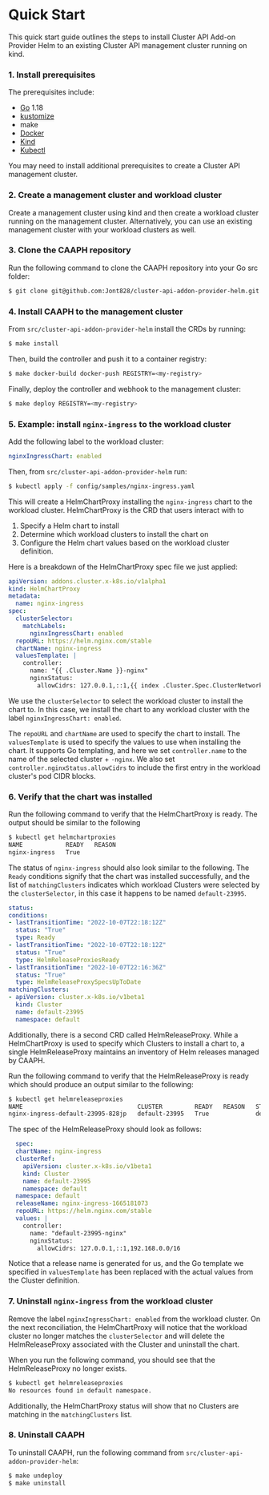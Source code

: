 # Quick Start

This quick start guide outlines the steps to install Cluster API Add-on Provider Helm to an existing Cluster API management cluster running on kind.

### 1. Install prerequisites

The prerequisites include:
- [Go](https://go.dev/dl/) 1.18
- [kustomize](https://kubectl.docs.kubernetes.io/installation/kustomize/)
- make
- [Docker](https://www.docker.com/)
- [Kind](https://kind.sigs.k8s.io/)
- [Kubectl](https://kubernetes.io/docs/tasks/tools/#kubectl)

You may need to install additional prerequisites to create a Cluster API management cluster.

### 2. Create a management cluster and workload cluster

Create a management cluster using kind and then create a workload cluster running on the management cluster. Alternatively, you can use an existing management cluster with your workload clusters as well.

### 3. Clone the CAAPH repository

Run the following command to clone the CAAPH repository into your Go src folder:

```bash
$ git clone git@github.com:Jont828/cluster-api-addon-provider-helm.git ${GOPATH}/src/cluster-api-addon-provider-helm
```

### 4. Install CAAPH to the management cluster

From `src/cluster-api-addon-provider-helm` install the CRDs by running:

```bash
$ make install
```

Then, build the controller and push it to a container registry:

```bash
$ make docker-build docker-push REGISTRY=<my-registry>
```

Finally, deploy the controller and webhook to the management cluster:

```bash
$ make deploy REGISTRY=<my-registry>
```

### 5. Example: install `nginx-ingress` to the workload cluster

Add the following label to the workload cluster:

```yaml
nginxIngressChart: enabled
```

Then, from `src/cluster-api-addon-provider-helm` run:

```bash
$ kubectl apply -f config/samples/nginx-ingress.yaml
```

This will create a HelmChartProxy installing the `nginx-ingress` chart to the workload cluster. HelmChartProxy is the CRD that users interact with to

1. Specify a Helm chart to install
2. Determine which workload clusters to install the chart on
3. Configure the Helm chart values based on the workload cluster definition.

Here is a breakdown of the HelmChartProxy spec file we just applied:

```yaml
apiVersion: addons.cluster.x-k8s.io/v1alpha1
kind: HelmChartProxy
metadata:
  name: nginx-ingress
spec:
  clusterSelector:
    matchLabels:
      nginxIngressChart: enabled
  repoURL: https://helm.nginx.com/stable
  chartName: nginx-ingress
  valuesTemplate: |
    controller:
      name: "{{ .Cluster.Name }}-nginx"
      nginxStatus:
        allowCidrs: 127.0.0.1,::1,{{ index .Cluster.Spec.ClusterNetwork.Pods.CIDRBlocks 0 }}
```

We use the `clusterSelector` to select the workload cluster to install the chart to. In this case, we install the chart to any workload cluster with the label `nginxIngressChart: enabled`.

The `repoURL` and `chartName` are used to specify the chart to install. The `valuesTemplate` is used to specify the values to use when installing the chart. It supports Go templating, and here we set `controller.name` to the name of the selected cluster + `-nginx`. We also set `controller.nginxStatus.allowCidrs` to include the first entry in the workload cluster's pod CIDR blocks.

### 6. Verify that the chart was installed

Run the following command to verify that the HelmChartProxy is ready. The output should be similar to the following

```bash
$ kubectl get helmchartproxies
NAME            READY   REASON
nginx-ingress   True
```

The status of `nginx-ingress` should also look similar to the following. The `Ready` conditions signify that the chart was installed successfully, and the list of `matchingClusters` indicates which workload Clusters were selected by the `clusterSelector`, in this case it happens to be named `default-23995`.

```yaml
status:
conditions:
- lastTransitionTime: "2022-10-07T22:18:12Z"
  status: "True"
  type: Ready
- lastTransitionTime: "2022-10-07T22:18:12Z"
  status: "True"
  type: HelmReleaseProxiesReady
- lastTransitionTime: "2022-10-07T22:16:36Z"
  status: "True"
  type: HelmReleaseProxySpecsUpToDate
matchingClusters:
- apiVersion: cluster.x-k8s.io/v1beta1
  kind: Cluster
  name: default-23995
  namespace: default
```

Additionally, there is a second CRD called HelmReleaseProxy. While a HelmChartProxy is used to specify which Clusters to install a chart to, a single HelmReleaseProxy maintains an inventory of Helm releases managed by CAAPH.

Run the following command to verify that the HelmReleaseProxy is ready which should produce an output similar to the following:

```bash
$ kubectl get helmreleaseproxies
NAME                                CLUSTER         READY   REASON   STATUS     REVISION   NAMESPACE
nginx-ingress-default-23995-828jp   default-23995   True             deployed   1
```

The spec of the HelmReleaseProxy should look as follows:

```yaml
  spec:
  chartName: nginx-ingress
  clusterRef:
    apiVersion: cluster.x-k8s.io/v1beta1
    kind: Cluster
    name: default-23995
    namespace: default
  namespace: default
  releaseName: nginx-ingress-1665181073
  repoURL: https://helm.nginx.com/stable
  values: |
    controller:
      name: "default-23995-nginx"
      nginxStatus:
        allowCidrs: 127.0.0.1,::1,192.168.0.0/16
```

Notice that a release name is generated for us, and the Go template we specified in `valuesTemplate` has been replaced with the actual values from the Cluster definition.

### 7. Uninstall `nginx-ingress` from the workload cluster

Remove the label `nginxIngressChart: enabled` from the workload cluster. On the next reconciliation, the HelmChartProxy will notice that the workload cluster no longer matches the `clusterSelector` and will delete the HelmReleaseProxy associated with the Cluster and uninstall the chart.

When you run the following command, you should see that the HelmReleaseProxy no longer exists.

```bash
$ kubectl get helmreleaseproxies
No resources found in default namespace.
```

Additionally, the HelmChartProxy status will show that no Clusters are matching in the `matchingClusters` list.

### 8. Uninstall CAAPH

To uninstall CAAPH, run the following command from `src/cluster-api-addon-provider-helm`:

```bash
$ make undeploy
$ make uninstall
```